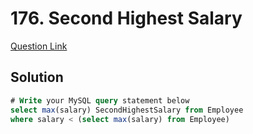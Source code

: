 # 176. Second Highest Salary
[Question Link](https://leetcode.com/problems/second-highest-salary/)

## Solution
```sql
# Write your MySQL query statement below
select max(salary) SecondHighestSalary from Employee
where salary < (select max(salary) from Employee)
```

